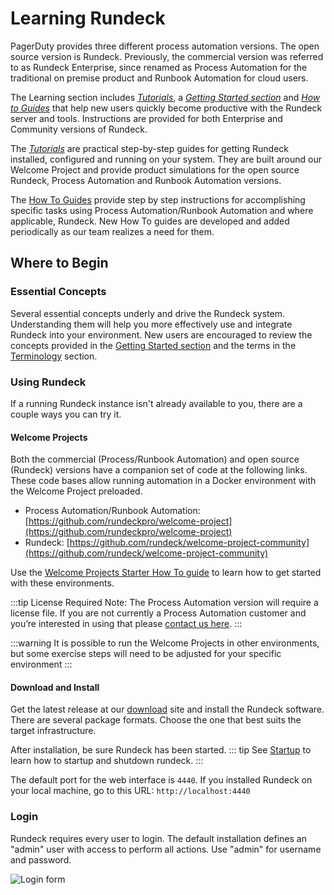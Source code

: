 # Learning Rundeck

PagerDuty provides three different process automation versions.  The open source version is Rundeck.  Previously, the commercial version was referred to as Rundeck Enterprise, since renamed as Process Automation for the traditional on premise product and Runbook Automation for cloud users.

The Learning section includes _[Tutorials](/learning/tutorial/preparing.md)_, a _[Getting Started section](/learning/getting-started/overview.md)_ and _[How to Guides](/learning/howto/overview.md)_ that help new users quickly become productive with the Rundeck server and tools. Instructions are provided for both Enterprise and Community versions of Rundeck.

The _[Tutorials](/learning/tutorial/preparing.md)_ are practical step-by-step guides for getting Rundeck installed, configured and running on your system.  They are built around our Welcome Project and provide product simulations for the open source Rundeck, Process Automation and Runbook Automation versions.  

The [How To Guides](/learning/howto/overview.md) provide step by step instructions for accomplishing specific tasks using Process Automation/Runbook Automation and where applicable, Rundeck. New How To guides are developed and added periodically as our team realizes a need for them.

## Where to Begin

### Essential Concepts

Several essential concepts underly and drive the Rundeck system. Understanding them will help you more effectively use and integrate Rundeck into your environment.  New users are encouraged to review the concepts provided in the [Getting Started section](/learning/getting-started/jobs/overview.md) and the terms in the [Terminology](/learning/tutorial/terminology.md) section.

### Using Rundeck

If a running Rundeck instance isn't already available to you,
there are a couple ways you can try it.

#### Welcome Projects

Both the commercial (Process/Runbook Automation) and open source (Rundeck) versions have a companion set of code at the following links. These code bases allow running automation in a Docker environment with the Welcome Project preloaded.

- Process Automation/Runbook Automation: [https://github.com/rundeckpro/welcome-project](https://github.com/rundeckpro/welcome-project)
- Rundeck: [https://github.com/rundeck/welcome-project-community](https://github.com/rundeck/welcome-project-community)

Use the [Welcome Projects Starter How To guide](/learning/howto/welcome-project-starter.md) to learn how to get started with these environments.

:::tip License Required
Note: The Process Automation version will require a license file. If you are not currently a Process Automation customer and you’re interested in using that please [contact us here](https://www.rundeck.com/see-demo).
:::

:::warning
It is possible to run the Welcome Projects in other environments, but some exercise steps will need to be adjusted for your specific environment
:::

#### Download and Install
Get the latest release at our [download](https://download.rundeck.com/) site and install the Rundeck software. There are several package formats.  Choose the one that best suits the target infrastructure.

After installation, be sure Rundeck has been started.
::: tip
See [Startup](/administration/maintenance/startup.md) to learn how to  startup and shutdown rundeck.
:::

The default port for the web interface is `4440`. If you
installed Rundeck on your local machine, go to this URL: `http://localhost:4440`

### Login

Rundeck requires every user to login. The default installation
defines an "admin" user with access to perform all actions.
Use "admin" for username and password.

![Login form](~@assets/img/fig0202.png)